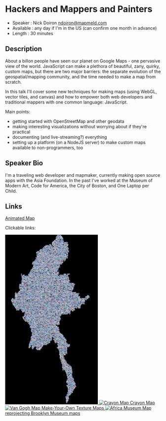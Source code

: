 Hackers and Mappers and Painters
========================

* Speaker   : Nick Doiron <ndoiron@mapmeld.com>
* Available : any day if I'm in the US (can confirm one month in advance)
* Length    : 30 minutes

Description
-----------

About a billon people have seen our planet on Google Maps - one pervasive view of the world.
JavaScript can make a plethora of beautiful, zany, quirky, custom maps, but there are two major barriers: the separate evolution of the geospatial/mapping community, and the time needed to make a map from scratch.

In this talk I'll cover some new techniques for making maps (using WebGL, vector tiles, and canvas) and how to empower both web developers and traditional mappers with one common language: JavaScript.

Main points:

- getting started with OpenStreetMap and other geodata
- making interesting visualizations without worrying about if they're practical
- documenting (and live-streaming?) everything
- setting up a platform (on a NodeJS server) to make custom maps available to non-programmers, too

Speaker Bio
-----------

I'm a traveling web developer and mapmaker, currently making open source apps
with the Asia Foundation. In the past I've worked at the Museum of Modern Art,
Code for America, the City of Boston, and One Laptop per Child.

Links
-----

<a href="http://sketchcart.herokuapp.com/">Animated Map</a>

Clickable links:

<a href="https://github.com/mapmeld/faces-map">
  <img src="https://raw.githubusercontent.com/mapmeld/faces-map/master/minifiedmap.png" width="300" alt="Faces Map"/>
</a>

<a href="http://crayonmap.herokuapp.com">
  <img src="https://pbs.twimg.com/media/ByifHGhIcAAseLv.png:large" alt="Crayon Map"/>
  Crayon Map
</a>

<a href="http://art-maps.herokuapp.com">
  <img src="http://mapmeld.appspot.com/vangogh.jpg" alt="Van Gogh Map"/>
  Make-Your-Own Texture Maps
</a>

<a href="https://github.com/mapmeld/africa-carto">
  <img src="https://i.imgur.com/CzxxngU.png" alt="Africa Museum Map"/>
  <br/>
  reprojecting Brooklyn Museum maps
</a>
